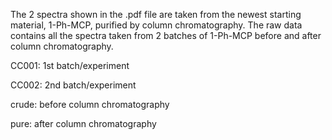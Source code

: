 The 2 spectra shown in the .pdf file are taken from the newest starting material, 1-Ph-MCP, purified by column chromatography. The raw data contains all the spectra taken from 2 batches of 1-Ph-MCP before and after column chromatography. 

CC001: 1st batch/experiment

CC002: 2nd batch/experiment

crude: before column chromatography

pure: after column chromatography
